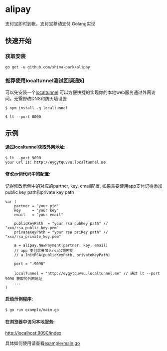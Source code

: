 # alipay
支付宝即时到帐，支付宝移动支付 Golang实现

## 快速开始
### 获取安装
    go get -u github.com/shima-park/alipay

### 推荐使用localtunnel测试回调通知
可以先安装一个[localtunnel](https://localtunnel.github.io/www/)
可以方便快捷的实现你的本地web服务通过外网访问，无需修改DNS和防火墙设置

```console
$ npm install -g localtunnel

$ lt --port 8000
```

## 示例

#### 通过localtunnel获取外网地址:

```console
$ lt --port 9090
your url is: http://eygytquvvu.localtunnel.me
```

#### 修改示例代码中的配置:
记得修改示例中的对应的partner, key, email配置,
如果需要使用app支付记得添加public key path和private key path

```golang
var (
	partner = "your pid"
	key     = "your key"
	email   = "your email"

	publicKeyPath  = "your rsa pubKey path" // "xxx/rsa_public_key.pem"
	privateKeyPath = "your rsa priKey path" // "xxx/rsa_private_key.pem"

	a = alipay.NewPayment(partner, key, email)
	// app 支付需要加入rsa公钥密钥
	// a.InitRSA(publicKeyPath, privateKeyPath)

	port = ":9090"

    localTunnel = "http://eygytquvvu.localtunnel.me" // 通过 lt --port 9090 获取的外网地址
    ...
)
```

#### 启动示例程序:

```console
$ go run example/main.go
```

#### 在浏览器中访问本地服务:
[http://localhost:9090/index](http://localhost:9090/index)

具体如何使用请查看[example/main.go](https://github.com/shima-park/alipay/blob/master/example/main.go)
